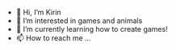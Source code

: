 - 👋 Hi, I’m Kirin
- 👀 I’m interested in games and animals
- 🌱 I’m currently learning how to create games!
- 📫 How to reach me ...

<!---
KirinToudo/KirinToudo is a ✨ special ✨ repository because its `README.md` (this file) appears on your GitHub profile.
You can click the Preview link to take a look at your changes.
--->
